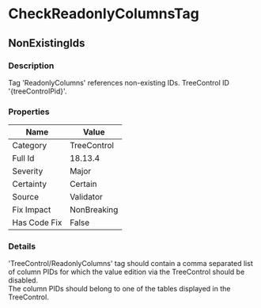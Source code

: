 ﻿---  
uid: Validator_18_13_4  
---

# CheckReadonlyColumnsTag

## NonExistingIds

### Description

Tag 'ReadonlyColumns' references non\-existing IDs. TreeControl ID '{treeControlPid}'.

### Properties

| Name         | Value       |
| ------------ | ----------- |
| Category     | TreeControl |
| Full Id      | 18.13.4     |
| Severity     | Major       |
| Certainty    | Certain     |
| Source       | Validator   |
| Fix Impact   | NonBreaking |
| Has Code Fix | False       |

### Details

'TreeControl\/ReadonlyColumns' tag should contain a comma separated list of column PIDs for which the value edition via the TreeControl should be disabled.  
The column PIDs should belong to one of the tables displayed in the TreeControl.
